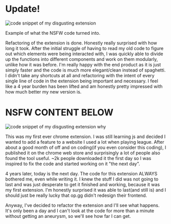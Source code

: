 # Update!
![code snippet of my disgusting extension](https://i.imgur.com/m58J0TK.png)

Example of what the NSFW code turned into.

Refactoring of the extension is done. Honestly really surprised with how long it took. After the initial struggle of having to read my old code to figure out which elements were being interacted with, I was quickly able to divide up the functions into different components and work on them modularly, unlike how it was before. I'm really happy with the end product as it is just simply faster and the code is much more elegant/clean instead of spaghetti. I didn't take any shortcuts at all and refactoring with the intent of every single line of code in the extension being important and necessary. I feel like a 4 year burden has been lifted and am honestly pretty impressed with how much better my new version is.

# NSFW CONTENT BELOW
![code snippet of my disgusting extension](https://i.imgur.com/CFt42ku.png)
why

This was my first ever chrome extension. I was still learning js and decided I wanted to add a feature to a website I used a lot when playing league. After about a good month of off and on coding(if you even consider this coding), I published it on the chrome web store and surprisingly a lot of people also found the tool useful. ~2k people downloaded it the first day so I was inspired to fix the code and started working on it "the next day".

4 years later, today is the next day. The code for this extension ALWAYS bothered me, even while writing it. I knew the stuff I did was not going to last and was just desperate to get it finished and working, because it was my first extension. I'm honestly surprised it was able to last(and still is) and I should just be really lucky that op.gg didn't redesign their frontend.

Anyway, I've decided to refactor the extension and I'll see what happens. It's only been a day and I can't look at the code for more than a minute without getting an aneurysm, so we'll see how far I can get.
